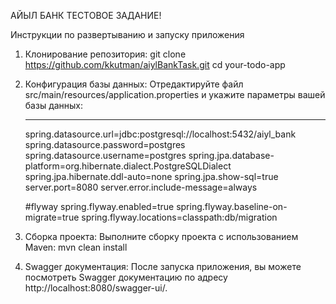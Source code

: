АЙЫЛ БАНК ТЕСТОВОЕ ЗАДАНИЕ!

Инструкции по развертыванию и запуску приложения

1. Клонирование репозитория:
   git clone https://github.com/kkutman/aiylBankTask.git
   cd your-todo-app

2. Конфигурация базы данных:
   Отредактируйте файл src/main/resources/application.properties 
   и укажите параметры вашей базы данных:
 
   ------------------------------------------------------------------
   spring.datasource.url=jdbc:postgresql://localhost:5432/aiyl_bank
   spring.datasource.password=postgres
   spring.datasource.username=postgres
   spring.jpa.database-platform=org.hibernate.dialect.PostgreSQLDialect
   spring.jpa.hibernate.ddl-auto=none
   spring.jpa.show-sql=true
   server.port=8080
   server.error.include-message=always

   #flyway
   spring.flyway.enabled=true
   spring.flyway.baseline-on-migrate=true
   spring.flyway.locations=classpath:db/migration

3. Сборка проекта: 
   Выполните сборку проекта с использованием Maven: mvn clean install

4. Swagger документация:
   После запуска приложения, вы можете посмотреть
   Swagger документацию по адресу http://localhost:8080/swagger-ui/.









